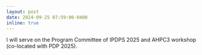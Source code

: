 ```yaml
---
layout: post
date: 2024-09-25 07:59:00-0400
inline: true
---
```


I will serve on the Program Committee of IPDPS 2025 and AHPC3 workshop (co-located with PDP 2025).

